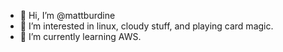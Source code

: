 - 👋 Hi, I’m @mattburdine
- 👀 I’m interested in linux, cloudy stuff, and playing card magic.
- 🌱 I’m currently learning AWS.

<!---
mattburdine/mattburdine is a ✨ special ✨ repository because its `README.md` (this file) appears on your GitHub profile.
You can click the Preview link to take a look at your changes.
--->
